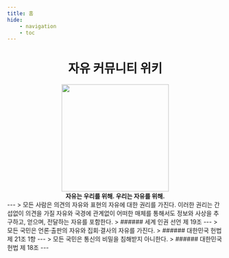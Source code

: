```yaml
---
title: 홈
hide:
    - navigation
    - toc
---
```

<center><h1>자유 커뮤니티 위키</h1></center>
<center><image src='./assets/logo.png' width='250' hight='250'></center>
<center><strong>자유는 우리를 위해. 우리는 자유를 위해.</strong></center>
---
> 모든 사람은 의견의 자유와 표현의 자유에 대한 권리를 가진다. 이러한 권리는 간섭없이 의견을 가질 자유와 국경에 관계없이 어떠한 매체를 통해서도 정보와 사상을 추구하고, 얻으며, 전달하는 자유를 포함한다.
> ###### 세계 인권 선언 제 19조
---
> 모든 국민은 언론·출판의 자유와 집회·결사의 자유를 가진다.
> ###### 대한민국 헌법 제 21조 1항
---
> 모든 국민은 통신의 비밀을 침해받지 아니한다.
> ###### 대한민국 헌법 제 18조
---